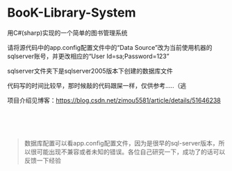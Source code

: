 # BooK-Library-System
用C#(sharp)实现的一个简单的图书管理系统

请将源代码中的app.config配置文件中的“Data Source”改为当前使用机器的sqlserver账号，并更改相应的“User Id=sa;Password=123”

sqlserver文件夹下是sqlserver2005版本下创建的数据库文件

代码写的时间比较早，那时候敲的代码跟屎一样，仅供参考.....（逃


项目介绍见博客：https://blog.csdn.net/zimou5581/article/details/51646238

<br/>
<br/>
<br/>

> 数据库配置可以看app.config配置文件，因为是很早的sql-server版本，所以很可能出现不兼容或者未知的错误。各位自己研究一下，成功了的话可以反馈一下经验
